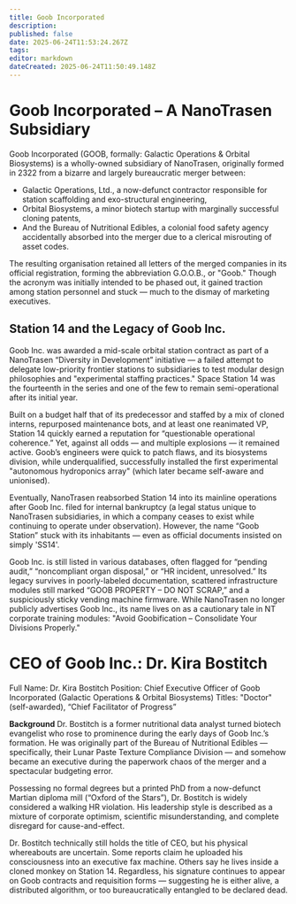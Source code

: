 ```yaml
---
title: Goob Incorporated
description: 
published: false
date: 2025-06-24T11:53:24.267Z
tags: 
editor: markdown
dateCreated: 2025-06-24T11:50:49.148Z
---
```


# Goob Incorporated – A NanoTrasen Subsidiary
Goob Incorporated (GOOB, formally: Galactic Operations & Orbital Biosystems) is a wholly-owned subsidiary of NanoTrasen, originally formed in 2322 from a bizarre and largely bureaucratic merger between:

- Galactic Operations, Ltd., a now-defunct contractor responsible for station scaffolding and exo-structural engineering,
- Orbital Biosystems, a minor biotech startup with marginally successful cloning patents,
- And the Bureau of Nutritional Edibles, a colonial food safety agency accidentally absorbed into the merger due to a clerical misrouting of asset codes.

The resulting organisation retained all letters of the merged companies in its official registration, forming the abbreviation G.O.O.B., or "Goob." Though the acronym was initially intended to be phased out, it gained traction among station personnel and stuck — much to the dismay of marketing executives.

## Station 14 and the Legacy of Goob Inc.
Goob Inc. was awarded a mid-scale orbital station contract as part of a NanoTrasen “Diversity in Development” initiative — a failed attempt to delegate low-priority frontier stations to subsidiaries to test modular design philosophies and "experimental staffing practices." Space Station 14 was the fourteenth in the series and one of the few to remain semi-operational after its initial year.

Built on a budget half that of its predecessor and staffed by a mix of cloned interns, repurposed maintenance bots, and at least one reanimated VP, Station 14 quickly earned a reputation for “questionable operational coherence.” Yet, against all odds — and multiple explosions — it remained active. Goob’s engineers were quick to patch flaws, and its biosystems division, while underqualified, successfully installed the first experimental "autonomous hydroponics array" (which later became self-aware and unionised).

Eventually, NanoTrasen reabsorbed Station 14 into its mainline operations after Goob Inc. filed for internal bankruptcy (a legal status unique to NanoTrasen subsidiaries, in which a company ceases to exist while continuing to operate under observation). However, the name “Goob Station” stuck with its inhabitants — even as official documents insisted on simply 'SS14'.

Goob Inc. is still listed in various databases, often flagged for “pending audit,” “noncompliant organ disposal,” or “HR incident, unresolved.” Its legacy survives in poorly-labeled documentation, scattered infrastructure modules still marked “GOOB PROPERTY – DO NOT SCRAP,” and a suspiciously sticky vending machine firmware.
While NanoTrasen no longer publicly advertises Goob Inc., its name lives on as a cautionary tale in NT corporate training modules: "Avoid Goobification – Consolidate Your Divisions Properly."

# CEO of Goob Inc.: Dr. Kira Bostitch
Full Name: Dr. Kira Bostitch
Position: Chief Executive Officer of Goob Incorporated (Galactic Operations & Orbital Biosystems)
Titles: "Doctor" (self-awarded), “Chief Facilitator of Progress”

**Background**
Dr. Bostitch is a former nutritional data analyst turned biotech evangelist who rose to prominence during the early days of Goob Inc.’s formation. He was originally part of the Bureau of Nutritional Edibles — specifically, their Lunar Paste Texture Compliance Division — and somehow became an executive during the paperwork chaos of the merger and a spectacular budgeting error.

Possessing no formal degrees but a printed PhD from a now-defunct Martian diploma mill (“Oxford of the Stars”), Dr. Bostitch is widely considered a walking HR violation. His leadership style is described as a mixture of corporate optimism, scientific misunderstanding, and complete disregard for cause-and-effect.

Dr. Bostitch technically still holds the title of CEO, but his physical whereabouts are uncertain. Some reports claim he uploaded his consciousness into an executive fax machine. Others say he lives inside a cloned monkey on Station 14. Regardless, his signature continues to appear on Goob contracts and requisition forms — suggesting he is either alive, a distributed algorithm, or too bureaucratically entangled to be declared dead.